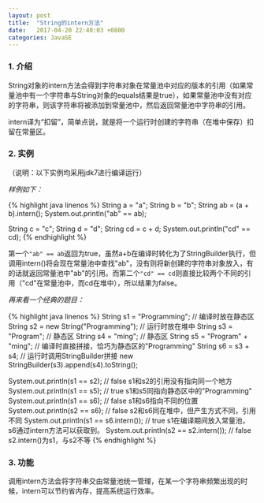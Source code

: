 ```yaml
---
layout: post
title:  "String的intern方法"
date:   2017-04-20 22:40:03 +0800
categories: JavaSE
---
```


### 1. 介绍
String对象的intern方法会得到字符串对象在常量池中对应的版本的引用（如果常量池中有一个字符串与String对象的equals结果是true），如果常量池中没有对应的字符串，则该字符串将被添加到常量池中，然后返回常量池中字符串的引用。

intern译为“扣留”，简单点说，就是将一个运行时创建的字符串（在堆中保存）扣留在常量区。

### 2. 实例
（说明：以下实例均采用jdk7进行编译运行）  

*样例如下：*

{% highlight java linenos %}
String a = "a";
String b = "b";
String ab = (a + b).intern();
System.out.println("ab" == ab);

String c = "c";
String d = "d";
String cd = c + d;
System.out.println("cd" == cd);
{% endhighlight %}

第一个`"ab" == ab`返回为true，虽然a+b在编译时转化为了StringBuilder执行，但调用intern()将会现在常量池中查找"ab"，没有则将新创建的字符串对象放入，有的话就返回常量池中"ab"的引用。而第二个`"cd" == cd`则直接比较两个不同的引用（"cd"在常量池中，而cd在堆中），所以结果为false。


*再来看一个经典的题目：*

{% highlight java linenos %}
String s1 = "Programming"; // 编译时放在静态区
String s2 = new String("Programming"); // 运行时放在堆中
String s3 = "Program"; // 静态区
String s4 = "ming"; // 静态区
String s5 = "Program" + "ming"; // 编译时直接拼接，恰巧为静态区的"Programming"
String s6 = s3 + s4; // 运行时调用StringBuilder拼接 new StringBuilder(s3).append(s4).toString();

System.out.println(s1 == s2); // false s1和s2的引用没有指向同一个地方
System.out.println(s1 == s5); // true s1和s5同指向静态区中的"Programming"
System.out.println(s1 == s6); // false s1和s6指向不同的位置
System.out.println(s2 == s6); // false s2和s6同在堆中，但产生方式不同，引用不同
System.out.println(s1 == s6.intern()); // true s1在编译期间放入常量池，s6通过intern方法可以获取到。
System.out.println(s2 == s2.intern()); // false s2.intern()为s1，与s2不等
{% endhighlight %}

### 3. 功能
调用intern方法会将字符串交由常量池统一管理，在某一个字符串频繁出现的时候，intern可以节约省内存，提高系统运行效率。

